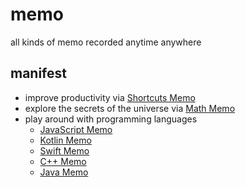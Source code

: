 # memo
all kinds of memo recorded anytime anywhere

## manifest

* improve productivity via [Shortcuts Memo](productivity/Shortcuts_memo.md)
* explore the secrets of the universe via [Math Memo](math/Math_memo.md)
* play around with programming languages
  * [JavaScript Memo](programming_languages/JavaScript_memo.md)
  * [Kotlin Memo](programming_languages/Kotlin_memo.md)
  * [Swift Memo](programming_languages/Swift_memo.md)
  * [C++ Memo](programming_languages/C++_memo.md)
  * [Java Memo](programming_languages/Java_memo.md)
